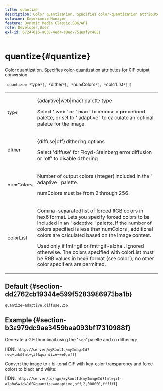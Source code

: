 ```yaml
---
title: quantize
description: Color quantization. Specifies color-quantization attributes for GIF output conversion.
solution: Experience Manager
feature: Dynamic Media Classic,SDK/API
role: Developer,User
exl-id: 67247016-a038-4ed4-90ed-751eaf9c4881
---
```

# quantize{#quantize}

Color quantization. Specifies color-quantization attributes for GIF output conversion.

 ` quantize= *`type`*[, *`dither`*[, *`numColors`*[, *`colorList`*]]]`

<table id="simpletable_6BF155FCB8224E7EBFC8D8375AD26A71"> 
 <tr class="strow"> 
  <td class="stentry"> <p> <span class="codeph"> <span class="varname"> type </span> </span> </p> </td> 
  <td class="stentry"> <p> <span class="codeph"> {adaptive|web|mac} </span> palette type </p> <p>Select ' <span class="codeph"> web </span>' or ' <span class="codeph"> mac </span>' to choose a predefined palette, or set to ' <span class="codeph"> adaptive </span>' to calculate an optimal palette for the image. </p> </td> 
 </tr> 
 <tr class="strow"> 
  <td class="stentry"> <p> <span class="codeph"> <span class="varname"> dither </span> </span> </p> </td> 
  <td class="stentry"> <p> <span class="codeph"> {diffuse|off} </span> dithering options </p> <p>Select 'diffuse' for Floyd-Steinberg error diffusion or 'off' to disable dithering. </p> </td> 
 </tr> 
 <tr class="strow"> 
  <td class="stentry"> <p> <span class="codeph"> <span class="varname"> numColors </span> </span> </p> </td> 
  <td class="stentry"> <p>Number of output colors (integer) included in the ' <span class="codeph"> adaptive </span>' palette. </p> <p> <span class="codeph"> <span class="varname"> numColors </span> </span> must be from 2 through 256. </p> </td> 
 </tr> 
 <tr class="strow"> 
  <td class="stentry"> <p> <span class="codeph"> <span class="varname"> colorList </span> </span> </p> </td> 
  <td class="stentry"> <p>Comma-separated list of forced RGB colors in hex6 format. Lets you specify forced colors to be included in an ' <span class="codeph"> adaptive </span>' palette. If the number of colors specified is less than <span class="codeph"> numColors </span>, additional colors are calculated based on the image content. </p> <p>Used only if <span class="codeph"> fmt=gif </span> or <span class="codeph"> fmt=gif-alpha </span>. Ignored otherwise. The colors specified with <span class="codeph"> <span class="varname"> colorList </span> </span> must be RGB values in hex6 format (see <span class="codeph"> color </span>); no other color specifiers are permitted. </p> </td> 
 </tr> 
</table>

## Default {#section-dd2762cb19344e599f5283986973ba1b}

`quantize=adaptive,diffuse,256`

## Example {#section-b3a979dc9ae3459baa093bf17310988f}

Generate a GIF thumbnail using the ' `web`' palette and no dithering:

[!DNL `http://server/myRootId/myImageId?req=tmb&fmt=gif&quantize=web,off`]

Convert the image to a bi-tonal GIF with key-color transparency and force colors to black and white:

[!DNL `http://server/is/agm/myRootId/myImageId?fmt=gif-alpha&wid=100&quantize=adaptive,off,2,000000,ffffff`]
